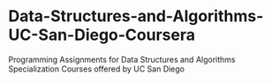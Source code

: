 # Data-Structures-and-Algorithms-UC-San-Diego-Coursera
Programming Assignments for Data Structures and Algorithms Specialization Courses offered by UC San Diego
